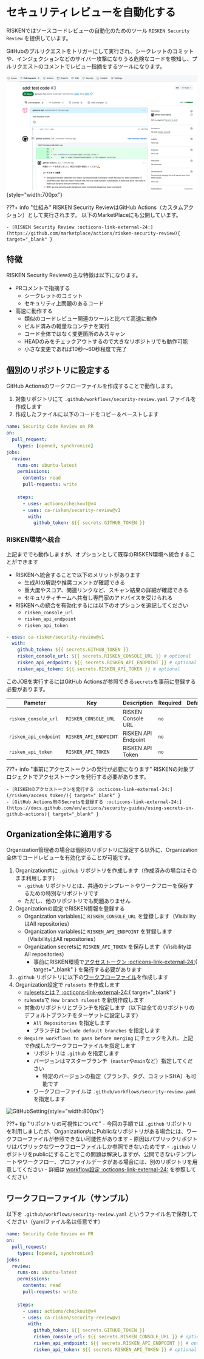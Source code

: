 # セキュリティレビューを自動化する

RISKENではソースコードレビューの自動化のためのツール `RISKEN Security Review` を提供しています。

GitHubのプルリクエストをトリガーにして実行され、シークレットのコミットや、インジェクションなどのサイバー攻撃になりうる危険なコードを検知し、プルリクエストのコメントでレビュー指摘をするツールになります。

![RISKEN Security Review](https://github.com/ca-risken/security-review/raw/main/image/pullrequest-review.png){style="width:700px"}

???+ info "仕組み"
    RISKEN Security ReviewはGitHub Actions（カスタムアクション）として実行されます。
    以下のMarketPlaceにも公開しています。

    - [RISKEN Security Review :octicons-link-external-24:](https://github.com/marketplace/actions/risken-security-review){ target="_blank" }

## 特徴

RISKEN Security Reviewの主な特徴は以下になります。

- PRコメントで指摘する
    - シークレットのコミット
    - セキュリティ上問題のあるコード
- 高速に動作する
    - 類似のコードレビュー関連のツールと比べて高速に動作
    - ビルド済みの軽量なコンテナを実行
    - コード全体ではなく変更箇所のみスキャン
    - HEADのみをチェックアウトするので大きなリポジトリでも動作可能
    - 小さな変更であれば10秒〜60秒程度で完了

## 個別のリポジトリに設定する

GitHub Actionsのワークフローファイルを作成することで動作します。

1. 対象リポジトリにて `.github/workflows/security-review.yaml` ファイルを作成します
2. 作成したファイルに以下のコードをコピー＆ペーストします

```yaml
name: Security Code Review on PR
on:
  pull_request:
    types: [opened, synchronize]
jobs:
  review:
    runs-on: ubuntu-latest
    permissions:
      contents: read
      pull-requests: write

    steps:
      - uses: actions/checkout@v4
      - uses: ca-risken/security-review@v1
        with:
          github_token: ${{ secrets.GITHUB_TOKEN }}
```

### RISKEN環境へ統合

上記まででも動作しますが、オプションとして既存のRISKEN環境へ統合することができます

- RISKENへ統合することで以下のメリットがあります
    - 生成AIの解説や推奨コメントが確認できる
    - 重大度やスコア、関連リンクなど、スキャン結果の詳細が確認できる
    - セキュリティチームへ共有し専門家のアドバイスを受けられる
- RISKENへの統合を有効化するには以下のオプションを追記してください
    - `risken_console_url`
    - `risken_api_endpoint`
    - `risken_api_token`

```yaml
- uses: ca-risken/security-review@v1
  with:
    github_token: ${{ secrets.GITHUB_TOKEN }}
    risken_console_url: ${{ secrets.RISKEN_CONSOLE_URL }} # optional
    risken_api_endpoint: ${{ secrets.RISKEN_API_ENDPOINT }} # optional
    risken_api_token: ${{ secrets.RISKEN_API_TOKEN }} # optional
```

このJOBを実行するにはGitHub Actionsが参照できる`secrets`を事前に登録する必要があります。


| Pameter | Key | Description | Required | Default | Examples |
| ---- | ---- | ---- | ---- | ---- | ---- |
| `risken_console_url` | `RISKEN_CONSOLE_URL` | RISKEN Console URL | `no` | | https://console.your-env.com |
| `risken_api_endpoint` | `RISKEN_API_ENDPOINT` | RISKEN API Endpoint | `no` | | https://api.your-env.com |
| `risken_api_token` | `RISKEN_API_TOKEN` | RISKEN API Token | `no` | | xxxxx |


???+ info "事前にアクセストークンの発行が必要になります"
    RISKENの対象プロジェクトでアクセストークンを発行する必要があります。

    - [RISKENのアクセストークンを発行する :octicons-link-external-24:](/risken/access_token/){ target="_blank" }
    - [GitHub Actions用のSecretsを登録する :octicons-link-external-24:](https://docs.github.com/en/actions/security-guides/using-secrets-in-github-actions){ target="_blank" }

## Organization全体に適用する

Organization管理者の場合は個別のリポジトリに設定する以外に、Organization全体でコードレビューを有効化することが可能です。

1. Organization内に `.github` リポジトリを作成します（作成済みの場合はそのまま利用します）
    - `.github` リポジトリとは、共通のテンプレートやワークフローを保存するための特別なリポジトリです
    - ただし、他のリポジトリでも問題ありません
2. Organizationの設定でRISKEN情報を登録する
    - Organization variablesに `RISKEN_CONSOLE_URL` を登録します（VisibilityはAll repositories）
    - Organization variablesに `RISKEN_API_ENDPOINT` を登録します（VisibilityはAll repositories）
    - Organization secretsに `RISKEN_API_TOKEN` を保存します（VisibilityはAll repositories）
        - 事前にRISKEN環境で[アクセストークン :octicons-link-external-24:](/risken/access_token/){ target="_blank" } を発行する必要があります
3. `.github` リポジトリに以下の[ワークフローファイル](#_4)を作成します
4. Organization設定で `rulesets` を作成します
    - [rulesetsとは？ :octicons-link-external-24:](https://docs.github.com/en/enterprise-cloud@latest/organizations/managing-organization-settings/managing-rulesets-for-repositories-in-your-organization){ target="_blank" }
    - rulesetsで `New branch ruleset` を新規作成します
    - 対象のリポジトリとブランチを指定します（以下は全てのリポジトリのデフォルトブランチをターゲットに設定します）
        - `All Repositories` を指定します
        - ブランチは `Include default branches` を指定します
    - `Require workflows to pass before merging` にチェックを入れ、上記で作成したワークフローファイルを指定します
        - リポジトリは `.github` を指定します
        - バージョンはマスターブランチ（`master`や`main`など）指定してください
            - 特定のバージョンの指定（ブランチ、タグ、コミットSHA）も可能です
        - ワークフローファイルは `.github/workflows/security-review.yaml` を指定します

![GitHubSetting](/img/code/github_rulesets_workflow.png){style="width:800px"}

???+ tip "リポジトリの可視性について"
    - 今回の手順では `.github` リポジトリを利用しましたが、Organization内にPublicなリポジトリがある場合には、ワークフローファイルが参照できない可能性があります
        - 原因はパブリックリポジトリはパブリックなワークフローファイルしか参照できないためです
        - `.github` リポジトリをpublicにすることでこの問題は解決しますが、公開できないテンプレートやワークフロー、プロファイルデータがある場合には、別のリポジトリを用意してください
    - 詳細は [workflow設定 :octicons-link-external-24:](https://docs.github.com/en/enterprise-cloud@latest/repositories/configuring-branches-and-merges-in-your-repository/managing-rulesets/available-rules-for-rulesets#require-workflows-to-pass-before-merging) を参照してください

## ワークフローファイル（サンプル）

以下を `.github/workflows/security-review.yaml` というファイル名で保存してください（yamlファイル名は任意です）

```yaml
name: Security Code Review on PR
on:
  pull_request:
    types: [opened, synchronize]
jobs:
  review:
    runs-on: ubuntu-latest
    permissions:
      contents: read
      pull-requests: write

    steps:
      - uses: actions/checkout@v4
      - uses: ca-risken/security-review@v1
        with:
          github_token: ${{ secrets.GITHUB_TOKEN }}
          risken_console_url: ${{ secrets.RISKEN_CONSOLE_URL }} # optional
          risken_api_endpoint: ${{ secrets.RISKEN_API_ENDPOINT }} # optional
          risken_api_token: ${{ secrets.RISKEN_API_TOKEN }} # optional
```
